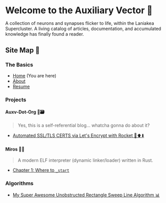 <head>
  <title>Home | Auxv.org</title>
  <meta name="author" content="Owen Friedman">
  <meta name="description" content="I am the slugcat, slayer of dragons, eater of bugs. A hangry(🌮) self-taught software developer trying to rewrite the world one line at a time.">
</head>

<style>
#title {
  border-bottom: 2px solid var(--overlay);
  margin-bottom: 15px;
}
</style>

<h1 id="title">Welcome to the Auxiliary Vector 🧠</h1>

A collection of neurons and synapses flicker to life, within the Laniakea Supercluster. A living catalog of articles, documentation, and accumulated knowledge has finally found a reader.


## Site Map 📜

### The Basics

- [Home](/) (You are here)
- [About](/about)
- [Resume](/resume/imperial.pdf)

### Projects

#### Auxv-Dot-Org 🧠🗃️
> Yes, this is a self-referential blog... whatcha gonna do about it?
- [Automated SSL/TLS CERTS via Let's Encrypt with Rocket 🔐⬆️⬇️](projects/auxv-dot-org/lets_encrypt_acme)

#### Miros 🌸🌿
> A modern ELF interpreter (dynamic linker/loader) written in Rust.
- [Chapter 1: Where to `_start`](projects/miros/chapter_1)
<!-- - [Chapter 2: The Three Musketeers](projects/miros/chapter_2) -->
<!-- - [Chapter 3: An Unmoving Pie 🥧](projects/miros/chapter_3) -->
<!-- - [Chapter 4: The Bugs In The Wallpaper](projects/miros/chapter_4) -->

### Algorithms

- [My Super Awesome Unobstructed Rectangle Sweep Line Algorithm 📊](/algorithms/unobstructed_sweep_line)
